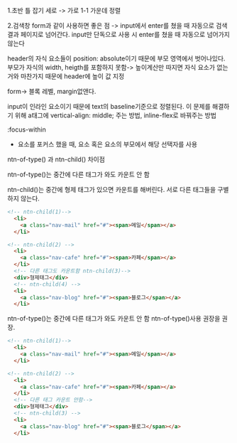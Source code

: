 
1.초반 틀 잡기 세로 -> 가로
1-1 가운데 정렬

2.검색창
form과 같이 사용하면 좋은 점 ->
input에서 enter를 쳤을 때 자동으로 검색 결과 페이지로 넘어간다.
input만 단독으로 사용 시 enter를 쳤을 때 자동으로  넘어가지 않는다

header의 자식 요소들이 position: absolute이기 때문에 부모 영역에서 벗어나있다.
부모가 자식의 width, heigth를 포함하지 못함-> 높이계산만 따지면 자식 요소가 없는 거와 마찬가지 때문에 header에 높이 값 지정

form-> 블록 레벨, margin없앤다.

input이 인라인 요소이기 때문에 text의 baseline기준으로 정렬된다.
이 문제를 해결하기 위해  a태그에  vertical-align: middle; 주는 방법,
inline-flex로 바꿔주는 방법



:focus-within
- 요소를 포커스 했을 때, 요소 혹은 요소의 부모에서 해당 선택자를 사용


ntn-of-type() 과 ntn-child() 차이점

ntn-of-type()는 중간에 다른 태그가 와도 카운트 안 함

ntn-child()는 중간에 형제 태그가 있으면 카운트를 해버린다.
서로 다른 태그들을 구별하지 않는다.

```html
<!-- ntn-child(1)-->
  <li>
    <a class="nav-mail" href="#"><span>메일</span></a>
  </li>

<!-- ntn-child(2) -->
  <li>
    <a class="nav-cafe" href="#"><span>카페</span></a>
  </li>
  <!-- 다른 태그도 카운트함 ntn-child(3)-->
  <div>형제태그</div>
  <!-- ntn-child(4) -->
  <li>
    <a class="nav-blog" href="#"><span>블로그</span></a>
  </li>
```


ntn-of-type()는 중간에 다른 태그가 와도 카운트 안 함
ntn-of-type()사용 권장을 권장.



```html
<!-- ntn-child(1)-->
  <li>
    <a class="nav-mail" href="#"><span>메일</span></a>
  </li>

<!-- ntn-child(2) -->
  <li>
    <a class="nav-cafe" href="#"><span>카페</span></a>
  </li>
  <!-- 다른 태그 카운트 안함-->
  <div>형제태그</div>
  <!-- ntn-child(3) -->
  <li>
    <a class="nav-blog" href="#"><span>블로그</span></a>
  </li>
```
